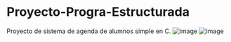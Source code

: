 # Proyecto-Progra-Estructurada

Proyecto de sistema de agenda de alumnos simple en C.
![image](https://github.com/user-attachments/assets/c98e447a-69a5-4956-813d-9ccb0149dc8c)
![image](https://github.com/user-attachments/assets/4d5a25a9-3e2d-4cf1-b6c4-53b3d6c94c5e)
